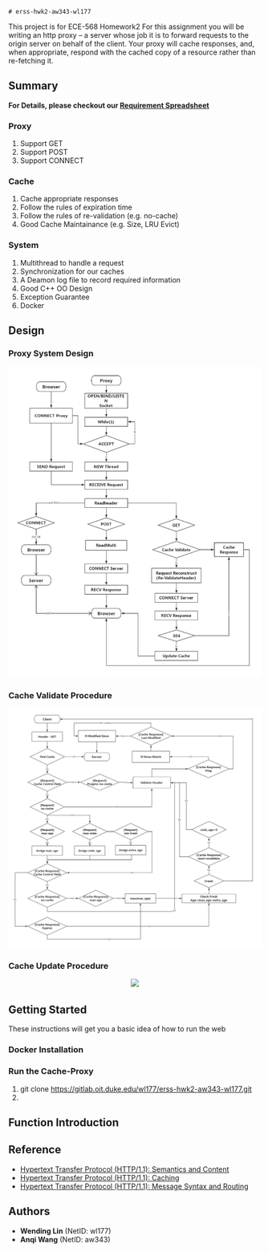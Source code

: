 	# erss-hwk2-aw343-wl177

This project is for ECE-568 Homework2
For this assignment you will be writing an http proxy – a server whose job it is to forward requests to the origin server on behalf of the client. Your proxy will cache responses, and, when
appropriate, respond with the cached copy of a resource rather than re-fetching it. 

## Summary

**For Details, please checkout our [Requirement Spreadsheet](https://gitlab.oit.duke.edu/wl177/erss-hwk2-aw343-wl177/blob/master/src/SpreadSheet.xlsx)**

### Proxy
1. Support GET
2. Support POST
3. Support CONNECT

### Cache
1. Cache appropriate responses
2. Follow the rules of expiration time
3. Follow the rules of re-validation (e.g. no-cache)
4. Good Cache Maintainance (e.g. Size, LRU Evict)

### System 
1. Multithread to handle a request
2. Synchronization for our caches
3. A Deamon log file to record required information
4. Good C++ OO Design
5. Exception Guarantee
6. Docker

## Design

### Proxy System Design
<div align=center><img  src="src/procedure.jpg"/></div>

### Cache Validate Procedure
<div align=center><img  src="src/cache_validate.jpg"/></div>

### Cache Update Procedure
<div align=center><img  src="src/cache_update.jpg"/></div>

## Getting Started
These instructions will get you a basic idea of how to run the web

### Docker Installation


### Run the Cache-Proxy
1. git clone https://gitlab.oit.duke.edu/wl177/erss-hwk2-aw343-wl177.git
2. 



## Function Introduction




## Reference

* [Hypertext Transfer Protocol (HTTP/1.1): Semantics and Content](https://tools.ietf.org/html/rfc7231)
* [Hypertext Transfer Protocol (HTTP/1.1): Caching](https://tools.ietf.org/html/rfc7234) 
* [Hypertext Transfer Protocol (HTTP/1.1): Message Syntax and Routing](https://tools.ietf.org/html/rfc7230) 

## Authors

* **Wending Lin** (NetID: wl177)
* **Anqi Wang** (NetID: aw343)